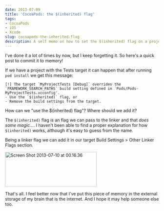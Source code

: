 ```yaml
---
date: 2013-07-09
title: 'CocoaPods: the $(inherited) flag'
tags:
- CocoaPods
- iOS
- Xcode
slug: cocoapods-the-inherited-flag
description: A self memo on how to set the $(inherited) flag on a project using CocoaPods on Xcode.
---
```


I've done it a lot of times by now, but I keep forgetting it. So here's a quick post to commit it to memory!

If we have a project with the Tests target it can happen that after running `pod install` we get this message:

	[!] The target `MyProjectTests [Debug]` overrides the `FRAMEWORK_SEARCH_PATHS` build setting defined in `Pods/Pods-MyProjectTests.xcconfig'.
	- Use the `$(inherited)` flag, or
	- Remove the build settings from the target.

How can we "use the $(inherited) flag"? Where should we add it?

The `$(inherited)` flag is an flag we can pass to the linker and that <em>does some magic...</em>. I haven't been able to find a proper explanation for how <code>$(inherited)</code> works, although it's easy to guess from the name.

Being a linker flag we can add it in our target Build Settings &gt; Other Linker Flags section.

<a href="http://amokafullofstuff.files.wordpress.com/2013/07/screen-shot-2013-07-10-at-00-16-36.png"><img class="size-medium wp-image-164 aligncenter" alt="Screen Shot 2013-07-10 at 00.16.36" src="http://amokafullofstuff.files.wordpress.com/2013/07/screen-shot-2013-07-10-at-00-16-36.png?w=300" width="300" height="114" /></a>

That's all. I feel better now that I've put this piece of memory in the external storage of my brain that is the internet. And I hope it may help someone else too.
